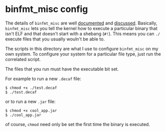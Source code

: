 # binfmt_misc config

The details of `binfmt_misc` are well
[documented](https://github.com/torvalds/linux/blob/master/Documentation/admin-guide/binfmt-misc.rst)
and
[discussed](https://blog.jessfraz.com/post/nerd-sniped-by-binfmt_misc/).
Basically, `binfmt_misc` lets you tell the kernel how to execute a particular
binary that isn't ELF and that doesn't start with a shebang (`#!`). This means
you can `./` execute files that you usually wouln't be able to.

The scripts in this directory are what I use to configure `binfmt_misc` on my
own system. To configure your system for a particular file type, just run the
correlated script.

The files that you run must have the executable bit set.

For example to run a new `.decaf` file:

```
$ chmod +x ./test.decaf
$ ./test.decaf
```

or to run a new `.jar` file:

```
$ chmod +x cool_app.jar
$ ./cool_app.jar
```

of course, `chmod` need only be set the first time the binary is executed.
